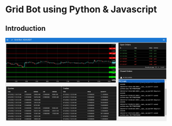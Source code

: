 # Grid Bot using Python & Javascript

## Introduction

![Web UI Snapshot](snapshots/snapshot_web_ui.JPG)



